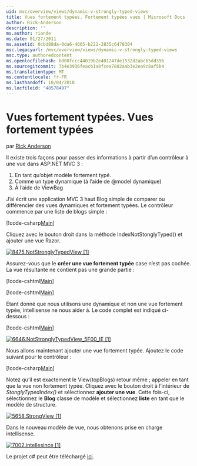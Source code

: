 ```yaml
---
uid: mvc/overview/views/dynamic-v-strongly-typed-views
title: Vues fortement typées. Fortement typées vues | Microsoft Docs
author: Rick-Anderson
description: ''
ms.author: riande
ms.date: 01/27/2011
ms.assetid: 0cbd88da-0da6-4605-b222-2835c6478304
msc.legacyurl: /mvc/overview/views/dynamic-v-strongly-typed-views
msc.type: authoredcontent
ms.openlocfilehash: bd00fccc44019b2e401247de1532d2abcb5dd396
ms.sourcegitcommit: 7b4e3936feacb1a8fcea7802aab3e2ea9c8af5b4
ms.translationtype: MT
ms.contentlocale: fr-FR
ms.lasthandoff: 10/04/2018
ms.locfileid: "48578497"
---
```

<a name="dynamic-v-strongly-typed-views"></a>Vues fortement typées. Vues fortement typées
====================
par [Rick Anderson]((https://twitter.com/RickAndMSFT))

Il existe trois façons pour passer des informations à partir d’un contrôleur à une vue dans ASP.NET MVC 3 :

1. En tant qu’objet modèle fortement typé.
2. Comme un type dynamique (à l’aide de @model dynamique)
3. À l’aide de ViewBag

J’ai écrit une application MVC 3 haut Blog simple de comparer ou différencier des vues dynamiques et fortement typées. Le contrôleur commence par une liste de blogs simple :

[!code-csharp[Main](dynamic-v-strongly-typed-views/samples/sample1.cs)]

Cliquez avec le bouton droit dans la méthode IndexNotStonglyTyped() et ajouter une vue Razor.

[![8475.NotStronglyTypedView [1]](dynamic-v-strongly-typed-views/_static/image2.png)](dynamic-v-strongly-typed-views/_static/image1.png)

Assurez-vous que le **créer une vue fortement typée** case n’est pas cochée. La vue résultante ne contient pas une grande partie :

[!code-cshtml[Main](dynamic-v-strongly-typed-views/samples/sample2.cshtml)]

[!code-cshtml[Main](dynamic-v-strongly-typed-views/samples/sample3.cshtml)]

Étant donné que nous utilisons une dynamique et non une vue fortement typée, intellisense ne nous aider à. Le code complet est indiqué ci-dessous :

[!code-cshtml[Main](dynamic-v-strongly-typed-views/samples/sample4.cshtml)]

[![6646.NotStronglyTypedView_5F00_IE [1]](dynamic-v-strongly-typed-views/_static/image4.png)](dynamic-v-strongly-typed-views/_static/image3.png)

Nous allons maintenant ajouter une vue fortement typée. Ajoutez le code suivant pour le contrôleur :

[!code-csharp[Main](dynamic-v-strongly-typed-views/samples/sample5.cs)]


Notez qu’il est exactement le View(topBlogs) retour même ; appeler en tant que la vue non fortement typée. Cliquez avec le bouton droit à l’intérieur de *StonglyTypedIndex()* et sélectionnez **ajouter une vue**. Cette fois-ci, sélectionnez le **Blog** classe de modèle et sélectionnez **liste** en tant que le modèle de structure.

[![5658.StrongView [1]](dynamic-v-strongly-typed-views/_static/image6.png)](dynamic-v-strongly-typed-views/_static/image5.png)

Dans le nouveau modèle de vue, nous obtenons prise en charge intellisense.

[![7002.intellesince [1]](dynamic-v-strongly-typed-views/_static/image8.png)](dynamic-v-strongly-typed-views/_static/image7.png)

Le projet c# peut être téléchargé [ici](https://blogs.msdn.com/cfs-file.ashx/__key/CommunityServer-Blogs-Components-WeblogFiles/00-00-01-11-73-SSMS/1817.Mvc3ViewDemo.zip).
